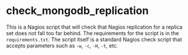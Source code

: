 # check_mongodb_replication

This is a Nagios script that will check that Nagios replication
for a replica set does not fall too far behind. The requirements
for the script is in the `requirements.txt`. The script itself
is a standard Nagios check script that accepts parameters such as
`-w`, `-c`, `-H`, `-t`, etc.
